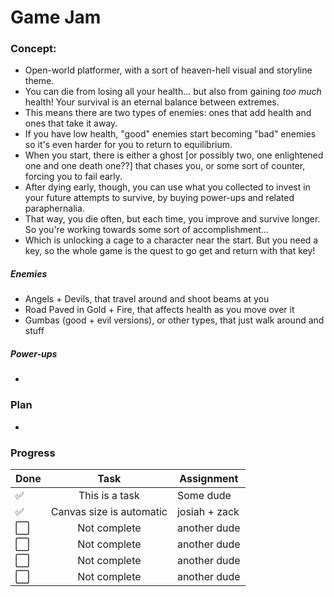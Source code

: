 # Game Jam

### Concept:

- Open-world platformer, with a sort of heaven-hell visual and storyline theme.
- You can die from losing all your health... but also from gaining *too much* health! Your survival is an eternal balance between extremes.
- This means there are two types of enemies: ones that add health and ones that take it away.
- If you have low health, "good" enemies start becoming "bad" enemies so it's even harder for you to return to equilibrium.
- When you start, there is either a ghost [or possibly two, one enlightened one and one death one??] that chases you, or some sort of counter, forcing you to fail early.
- After dying early, though, you can use what you collected to invest in your future attempts to survive, by buying power-ups and related paraphernalia.
- That way, you die often, but each time, you improve and survive longer. So you're working towards some sort of accomplishment...
- Which is unlocking a cage to a character near the start. But you need a key, so the whole game is the quest to go get and return with that key!

##### Enemies

- Angels + Devils, that travel around and shoot beams at you
- Road Paved in Gold + Fire, that affects health as you move over it
- Gumbas (good + evil versions), or other types, that just walk around and stuff

##### Power-ups

- 

### Plan

- 

### Progress

| Done |      Task      | Assignment   |
| ---- | :------------: | ------------ |
| ✅  | This is a task | Some dude    |
| ✅  |  Canvas size is automatic  | josiah + zack |
| ⬜️  |  Not complete  | another dude |
| ⬜️  |  Not complete  | another dude |
| ⬜️  |  Not complete  | another dude |
| ⬜️  |  Not complete  | another dude |
